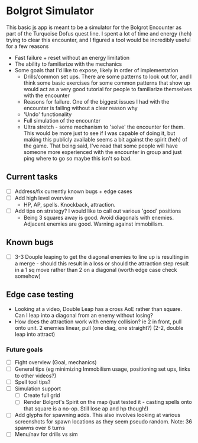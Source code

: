 # Bolgrot Simulator

This basic js app is meant to be a simulator for the Bolgrot Encounter as part of the Turquoise Dofus quest line. I spent a lot of time and energy (heh) trying to clear this encounter, and I figured a tool would be incredibly useful for a few reasons
- Fast failure + reset without an energy limitation
- The ability to familiarize with the mechanics
- Some goals that I'd like to expose, likely in order of implementation
  - Drills/common set ups. There are some patterns to look out for, and I think some basic exercises for some common patterns that show up would act as a very good tutorial for people to familiarize themselves with the encounter
  - Reasons for failure. One of the biggest issues I had with the encounter is failing without a clear reason why
  - 'Undo' functionality
  - Full simulation of the encounter
  - Ultra stretch - some mechanism to 'solve' the encounter for them. This would be more just to see if I was capable of doing it, but making this publicly available seems a bit against the spirit (heh) of the game. That being said, I've read that some people will have someone more experienced with the encounter in group and just ping where to go so maybe this isn't so bad.

## Current tasks
- [ ] Address/fix currently known bugs + edge cases
- [ ] Add high level overview
  - HP, AP, spells. Knockback, attraction. 
- [ ] Add tips on strategy? I would like to call out various 'good' positions
  - Being 3 squares away is good. Avoid diagonals with enemies. Adjacent enemies are good. Warning against immobilism.

## Known bugs
- [ ] 3-3 Douple leaping to get the diagonal enemies to line up is resulting in a merge - should this result in a loss or should the attraction step result in a 1 sq move rather than 2 on a diagonal (worth edge case check somehow)

## Edge case testing
- Looking at a video, Double Leap has a cross AoE rather than square. Can I leap into a diagonal from an enemy without losing?
- How does the attraction work with enemy collision? ie 2 in front, pull onto unit. 2 enemies linear, pull (one diag, one straight?) (2-2, double leap into attract)

### Future goals
- [ ] Fight overview (Goal, mechanics)
- [ ] General tips (eg minimizing Immobilism usage, positioning set ups, links to other videos?)
- [ ] Spell tool tips?
- [ ] Simulation support
  - [ ] Create full grid
  - [ ] Render Bolgrot's Spirit on the map (just tested it - casting spells onto that square is a no-op. Still lose ap and hp though!)
- [ ] Add glyphs for spawning adds. This also involves looking at various screenshots for spawn locations as they seem pseudo random. Note: 36 spawns over 6 turns
- [ ] Menu/nav for drills vs sim
